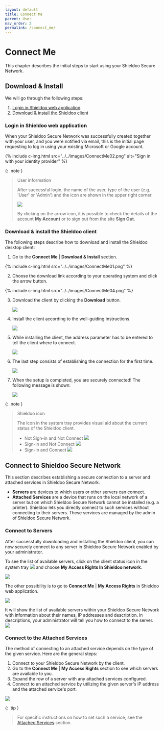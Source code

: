 ```yaml
---
layout: default
title: Connect Me
parent: User
nav_order: 2
permalink: /connect_me/
---
```


# Connect Me
This chapter describes the initial steps to start using your Shieldoo Secure Network.

## Download & Install
We will go through the following steps:  
1. [Login in Shieldoo web application](/connect_me/#login-in-shieldoo-web-application)
2. [Download & install the Shieldoo client](/connect_me/#download--install-the-shieldoo-client)

### Login in Shieldoo web application
When your Shieldoo Secure Network was successfully created together with your user, and you were notified via email, this is the initial page requesting to log in using your existing Microsoft or Google account.

{% include c-img.html src="../../images/ConnectMe02.png" alt="Sign in with your identity provider" %}

{: .note }
> User information
> 
> After successful login, the name of the user, type of the user (e.g. 'User' or 'Admin') and the icon are shown in the upper right corner.  
>
> 
> ![](../../images/ConnectMe03.png)
> 
> By clicking on the arrow icon, it is possible to check the details of the account __My Account__ or to sign out from the site __Sign Out__.


### Download & install the Shieldoo client
The following steps describe how to download and install the Shieldoo desktop client:
1. Go to the __Connect Me__ \| __Download & Install__ section.

{% include c-img.html src="../../images/ConnectMe01.png" %}

2. Choose the download link according to your operating system and click the arrow button.

{% include c-img.html src="../../images/ConnectMe04.png" %}

3. Download the client by clicking the __Download__ button.

    ![](../../images/ConnectMe05.png)

4. Install the client according to the well-guiding instructions.

    ![](../../images/ConnectMe06.png)

5. While installing the client, the address parameter has to be entered to tell the client where to connect.

    ![](../../images/ConnectMe07.png)

6. The last step consists of establishing the connection for the first time. 
    
    ![](../../images/ConnectMe08.png)

7. When the setup is completed, you are securely connected! The following message is shown:

    ![](../../images/ConnectMe09.png)


{: .note }
> Shieldoo icon
> 
> The icon in the system tray provides visual aid about the current status of the Shieldoo client.  
> 
> - Not Sign-in and Not Connect
> ![](../../images/ConnectMe12.png)
> - Sign-in and Not Connect
> ![](../../images/ConnectMe11.png)
> - Sign-in and Connect
> ![](../../images/ConnectMe10.png)


## Connect to Shieldoo Secure Network
This section describes establishing a secure connection to a server and attached services in Shieldoo Secure Network.

- __Servers__ are devices to which users or other servers can connect.
- __Attached Services__ are a device that runs on the local network of a server but on which Shieldoo Secure Network cannot be installed (e.g. a printer). Shieldoo lets you directly connect to such services without connecting to their servers. These services are managed by the admin of Shieldoo Secure Network.

### Connect to Servers
After successfully downloading and installing the Shieldoo client, you can now securely connect to any server in Shieldoo Secure Network enabled by your administrator.

To see the list of available servers, click on the client status icon in the system tray ![](../../images/ConnectMe13.png) and choose __My Access Rights In Shieldoo network__.

![](../../images/ConnectMe14.png)

The other possibility is to go to __Connect Me__ \| __My Access Rights__ in Shieldoo web application.

![](../../images/ConnectMe15.gif)

It will show the list of available servers within your Shieldoo Secure Network with information about their names, IP addresses and description. In descriptions, your administrator will tell you how to connect to the server.
![](../../images/ConnectMe16.png)

### Connect to the Attached Services
The method of connecting to an attached service depends on the type of the given service.
Here are the general steps:
1. Connect to your Shieldoo Secure Network by the client.
2. Go to the __Connect Me__ \| __My Access Rights__ section to see which servers are available to you.
3. Expand the row of a server with any attached services configured.
4. Connect to an attached service by utilizing the given server's IP address and the attached service's port.

![](../../images/ConnectMe17.gif)

{: .tip }
> For specific instructions on how to set such a service, see the [Attached Services](/servers/#attached-services) section.
